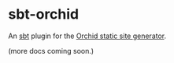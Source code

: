 # sbt-orchid

An [sbt](https://www.scala-sbt.org/) plugin for the [Orchid static site generator](https://orchid.netlify.com/).

(more docs coming soon.)



